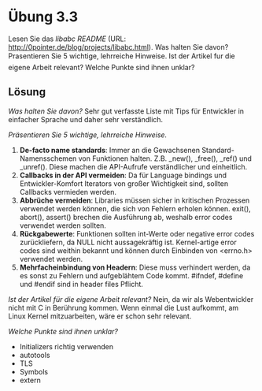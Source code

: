 # Übung 3.3

Lesen Sie das _libabc README_ (URL: http://0pointer.de/blog/projects/libabc.html). Was halten Sie davon? Prasentieren Sie 5 wichtige, lehrreiche Hinweise. Ist der Artikel fur die eigene Arbeit relevant? Welche Punkte sind ihnen unklar?

## Lösung

_Was halten Sie davon?_
Sehr gut verfasste Liste mit Tips für Entwickler in einfacher Sprache und daher sehr verständlich.

_Präsentieren Sie 5 wichtige, lehrreiche Hinweise._  
1. __De-facto name standards__: Immer an die Gewachsenen Standard-Namensschemen von Funktionen halten. Z.B. _new(), _free(), _ref() und _unref(). Diese machen die API-Aufrufe verständlicher und einheitlich.  
2. __Callbacks in der API vermeiden__: Da für Language bindings und Entwickler-Komfort Iterators von großer Wichtigkeit sind, sollten Callbacks vermieden werden.  
3. __Abbrüche vermeiden__: Libraries müssen sicher in kritischen Prozessen verwendet werden können, die sich von Fehlern erholen können. exit(), abort(), assert() brechen die Ausführung ab, weshalb error codes verwendet werden sollten.  
4. __Rückgabewerte__: Funktionen sollten int-Werte oder negative error codes zurückliefern, da NULL nicht aussagekräftig ist. Kernel-artige error codes sind weithin bekannt und können durch Einbinden von <errno.h> verwendet werden.  
5. __Mehrfacheinbindung von Headern__: Diese muss verhindert werden, da es sonst zu Fehlern und aufgeblähtem Code kommt. #ifndef, #define und #endif sind in header files Pflicht.  

_Ist der Artikel für die eigene Arbeit relevant?_
Nein, da wir als Webentwickler nicht mit C in Berührung kommen. Wenn einmal die Lust aufkommt, am Linux Kernel mitzuarbeiten, wäre er schon sehr relevant.

_Welche Punkte sind ihnen unklar?_
* Initializers richtig verwenden
* autotools
* TLS
* Symbols
* extern
